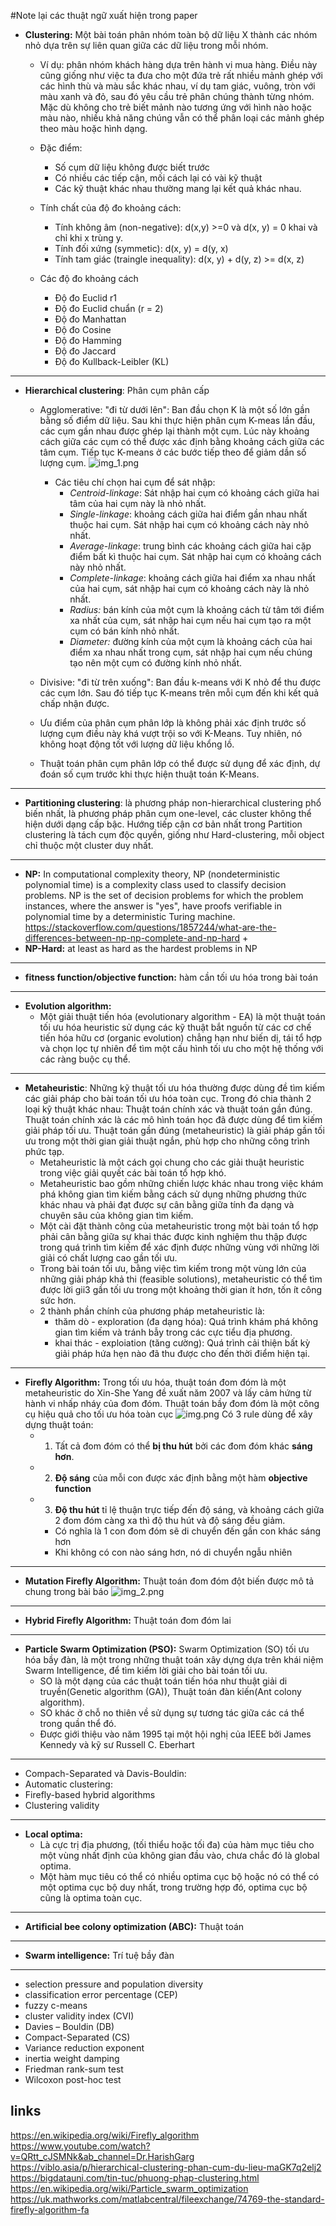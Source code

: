 #Note lại các thuật ngữ xuất hiện trong paper

+ **Clustering:** Một bài toán phân nhóm toàn bộ dữ liệu X 
  thành các nhóm nhỏ dựa trên sự liên quan giữa các dữ liệu trong mỗi nhóm.
  + Ví dụ: phân nhóm khách hàng dựa trên hành vi  mua hàng. Điều này cũng giống như việc ta đưa cho một đứa trẻ rất nhiều mảnh ghép với các hình thù và màu sắc khác nhau, 
  ví dụ tam giác, vuông, tròn với màu xanh và đỏ, sau đó yêu cầu trẻ phân chúng thành từng nhóm. Mặc dù không cho trẻ biết
  mảnh nào tương ứng với hình nào hoặc màu nào, nhiều khả năng chúng vẫn có thể phân loại các mảnh ghép theo màu hoặc hình dạng.

  + Đặc điểm:
    + Số cụm dữ liệu không được biết trước
    + Có nhiều các tiếp cận, mối cách lại có vài kỹ thuật
    + Các kỹ thuật khác nhau thường mang lại kết quả khác nhau.
  + Tính chất của độ đo khoảng cách:
    + Tính không âm (non-negative): d(x,y) >=0 và d(x, y) = 0 khai và chỉ khi x trùng y.
    + Tính đối xứng (symmetic): d(x, y) = d(y, x)
    + Tính tam giác (traingle inequality): d(x, y) + d(y, z) >= d(x, z)
  + Các độ đo khoảng cách
    + Độ đo Euclid r1
    + Độ đo Euclid chuẩn (r = 2)
    + Độ đo Manhattan
    + Độ đo Cosine
    + Độ đo Hamming
    + Độ đo Jaccard
    + Độ đo Kullback-Leibler (KL)
___
+ **Hierarchical clustering**: Phân cụm phân cấp 
  + Agglomerative: "đi từ dưới lên": Ban đầu chọn K là một số lớn gần bằng số điểm dữ liệu. Sau khi thực hiện phân cụm K-meas
  lần đầu, các cụm gần nhau được ghép lại thành một cụm. Lúc này khoảng cách giữa các cụm có thể được xác định bằng khoảng cách
  giữa các tâm cụm. Tiếp tục K-means ở các bước tiếp theo để giảm dần số lượng cụm.
    ![img_1.png](img_1.png)
    + Các tiêu chí chọn hai cụm để sát nhập:
      + _Centroid-linkage_: Sát nhập hai cụm có khoảng cách giữa hai tâm của hai cụm này là nhỏ nhất.
      + _Single-linkage_: khoảng cách giữa hai điểm gần nhau nhất thuộc hai cụm. Sát nhập hai cụm có khoảng cách này nhỏ nhất.
      + _Average-linkage_: trung bình các khoảng cách giữa hai cặp điểm bất kì thuộc hai cụm. Sát nhập hai cụm có khoảng cách này nhỏ nhất.
      + _Complete-linkage_: khoảng cách giữa hai điểm xa nhau nhất của hai cụm, sát nhập hai cụm có khoảng cách này là nhỏ nhất.
      + _Radius:_ bán kính của một cụm là khoảng cách từ tâm tới điểm xa nhất của cụm, sát nhập hai cụm nếu hai cụm tạo ra một cụm có bán kính nhỏ nhất.
      + _Diameter:_ đường kính của một cụm là khoảng cách của hai điểm xa nhau nhất trong cụm, sát nhập hai cụm nếu chúng tạo nên một cụm có đường kính nhỏ nhất.
      

  + Divisive: "đi từ trên xuống": Ban đầu k-means với K nhỏ để thu được các cụm lớn. Sau đó tiếp tục K-means trên mỗi cụm đến khi 
  kết quả chấp nhận được.
  + Ưu điểm của phân cụm phân lớp là không phải xác định trước số lượng cụm điều này khá vượt trội so với K-Means. Tuy nhiên, nó không hoạt động tốt với lượng dữ liệu khổng lồ.
  + Thuật toán phân cụm phân lớp có thể được sử dụng để xác định, dự đoán số cụm trước khi thực hiện thuật toán K-Means.
___
+ **Partitioning clustering**: là phương pháp non-hierarchical clustering phổ biến nhất, là phương pháp phân cụm one-level, 
  các cluster không thể hiện dưới dạng cấp bậc. Hướng tiếp cận cơ bản nhất trong Partition clustering là tách cụm độc quyền,
  giống như Hard-clustering, mỗi object chỉ thuộc một cluster duy nhất. 
___
+ **NP:** In computational complexity theory, NP (nondeterministic polynomial time) is a complexity class used to classify 
  decision problems. NP is the set of decision problems for which the problem instances, where the answer is "yes", have 
  proofs verifiable in polynomial time by a deterministic Turing machine.
https://stackoverflow.com/questions/1857244/what-are-the-differences-between-np-np-complete-and-np-hard
  + 
+ **NP-Hard:** at least as hard as the hardest problems in NP
___
+ **fitness function/objective function:** hàm cần tối ưu hóa trong bài toán
___
+ **Evolution algorithm:** 
  + Một giải thuật tiến hóa (evolutionary algorithm - EA) là một thuật toán tối ưu hóa heuristic sử dụng các kỹ thuật bắt 
    nguồn từ các cơ chế tiến hóa hữu cơ (organic evolution) chẳng hạn như biến dị, tái tổ hợp và chọn lọc tự nhiên để tìm 
    một cấu hình tối ưu cho một hệ thống với các ràng buộc cụ thể.
___
+ **Metaheuristic**: Những kỹ thuật tối ưu hóa thường được dùng đề tìm kiếm các giải pháp cho bài toán tối ưu hóa toàn cục.
  Trong đó chia thành 2 loại kỹ thuật khác nhau: Thuật toán chính xác và thuật toán gần đúng. Thuật toán chính xác là các mô hình 
  toán học đã được dùng để tìm kiếm giải pháp tối ưu. Thuật toán gần đúng (metaheuristic) là giải pháp gần tối ưu trong một thời gian 
  giải thuật ngắn, phù hợp cho những công trình phức tạp.
  + Metaheuristic là một cách gọi chung cho các giải thuật heuristic trong việc giải quyết các bài toán tổ hợp khó.
  + Metaheuristic bao gồm những chiến lược khác nhau trong việc khám phá không gian tìm kiếm bằng cách sử dụng những phương thức 
  khác nhau và phải đạt được sự cân bằng giữa tính đa dạng và chuyên sâu của không gian tìm kiếm.
  + Một cài đặt thành công của metaheuristic trong một bài toán tổ hợp phải cân bằng giữa sự khai thác được kinh nghiệm thu thập được trong quá trình tìm kiếm để xác định 
  được những vùng với những lời giải có chất lượng cao gần tối ưu.
  + Trong bài toán tối ưu, bằng việc tìm kiếm trong một vùng lớn của những giải pháp khả thi (feasible solutions), metaheuristic 
  có thể tìm được lời gii3 gần tối ưu trong một khoảng thời gian ít hơn, tốn ít công sức hơn.
  + 2 thành phần chính của phương pháp metaheuristic là:
    + thăm dò  - exploration (đa dạng hóa): Quá trình khám phá không gian tìm kiếm và tránh bẫy trong các cực tiểu địa phương.
    + khai thác - exploiation (tăng cường): Quá trình cải thiện bất kỳ giải pháp hứa hẹn nào đã thu được cho đến thời điểm hiện tại.
___
+ **Firefly Algorithm:** Trong tối ưu hóa, thuật toán đom đóm là một metaheuristic do Xin-She Yang đề xuất năm 2007 và lấy cảm hứng từ hành vi 
  nhấp nháy của đom đóm. Thuật toán bầy đom đóm là một công cụ hiệu quả cho tối ưu hóa toàn cục
  ![img.png](img.png)
  Có 3 rule dùng để xây dựng thuật toán:
  + 1. Tất cả đom đóm có thể **bị thu hút** bởi các đom đóm khác **sáng hơn**.
  + 2. **Độ sáng** của mỗi con được xác định bằng một hàm **objective function**
  + 3. **Độ thu hút** tỉ lệ thuận trực tiếp đến độ sáng, và khoảng cách giữa 2 đom đóm càng xa thì độ thu hút và độ sáng đều giảm.
     + Có nghĩa là 1 con đom đóm sẽ di chuyển đến gần con khác sáng hơn
     + Khi không có con nào sáng hơn, nó di chuyển ngẫu nhiên
   
    
___
+ **Mutation Firefly Algorithm:** Thuật toán đom đóm đột biến được mô tả chung trong bài báo
![img_2.png](img_2.png)
___
+ **Hybrid Firefly Algorithm:** Thuật toán đom đóm lai 
___
+ **Particle Swarm Optimization (PSO):** Swarm Optimization (SO) tối ưu hóa bầy đàn, là một trong những thuật toán xây dựng dựa trên khái niệm Swarm Intelligence,
để tìm kiếm lời giải cho bài toán tối ưu.
  + SO là một dạng của các thuật toán tiến hóa như  thuật giải di truyền(Genetic algorithm (GA)), Thuật toán đàn kiến(Ant colony algorithm). 
  + SO khác ở chỗ no thiên về sử dụng sự tương tác giữa các cá thể trong quần thể đó.
  + Được giới thiệu vào năm 1995 tại một hội nghị của IEEE bởi James Kennedy và kỹ sư Russell C. Eberhart
___
+ Compach-Separated và Davis-Bouldin: 
+ Automatic clustering:
+ Firefly-based hybrid algorithms
+ Clustering validity
___
+ **Local optima:** 
  + Là cực trị địa phương, (tối thiểu hoặc tối đa) của hàm mục tiêu cho một vùng nhất định của không gian đầu vào, chưa chắc đó là global optima.
  + Một hàm mục tiêu có thể có nhiều optima cục bộ hoặc nó có thể có một optima cục bộ duy nhất, trong trường hợp đó, optima cục bộ cũng là optima toàn cục.
___ 
+ **Artificial bee colony optimization (ABC):** Thuật toán 

___
+ **Swarm intelligence:** Trí tuệ bầy đàn 
___
+ selection pressure and population diversity
+ classification error percentage (CEP)
+ fuzzy c-means
+ cluster validity index (CVI)
+ Davies – Bouldin (DB)
+ Compact-Separated (CS)
+ Variance reduction exponent
+ inertia weight damping
+ Friedman rank-sum test
+ Wilcoxon post-hoc test

## links
https://en.wikipedia.org/wiki/Firefly_algorithm <br>
https://www.youtube.com/watch?v=QRtt_cJSMNk&ab_channel=Dr.HarishGarg <br>
https://viblo.asia/p/hierarchical-clustering-phan-cum-du-lieu-maGK7q2elj2 <br>
https://bigdatauni.com/tin-tuc/phuong-phap-clustering.html
https://en.wikipedia.org/wiki/Particle_swarm_optimization
https://uk.mathworks.com/matlabcentral/fileexchange/74769-the-standard-firefly-algorithm-fa